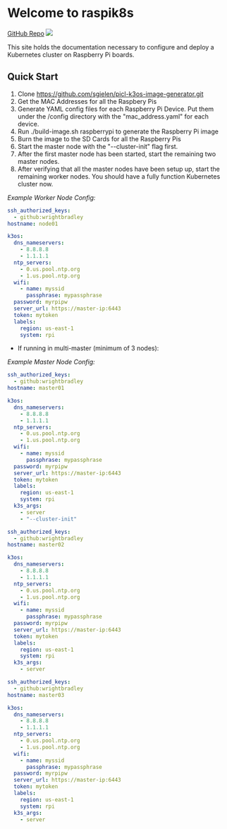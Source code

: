# Welcome to raspik8s

[GitHub Repo](https://github.com/wrightbradley/raspik8s)
![](https://github.com/wrightbradley/raspik8s/workflows/CI/badge.svg)

This site holds the documentation necessary to configure and deploy a Kubernetes cluster on Raspberry Pi boards.

## Quick Start

1. Clone https://github.com/sgielen/picl-k3os-image-generator.git
2. Get the MAC Addresses for all the Raspbery Pis
3. Generate YAML config files for each Raspberry Pi Device. Put them under the /config directory with the "mac_address.yaml" for each device.
4. Run ./build-image.sh raspberrypi to generate the Raspberry Pi image
5. Burn the image to the SD Cards for all the Raspberry Pis
6. Start the master node with the "--cluster-init" flag first.
7. After the first master node has been started, start the remaining two master nodes.
8. After verifying that all the master nodes have been setup up, start the remaining worker nodes. You should have a fully function Kubernetes cluster now.

_Example Worker Node Config:_

```yaml
ssh_authorized_keys:
  - github:wrightbradley
hostname: node01

k3os:
  dns_nameservers:
    - 8.8.8.8
    - 1.1.1.1
  ntp_servers:
    - 0.us.pool.ntp.org
    - 1.us.pool.ntp.org
  wifi:
    - name: myssid
      passphrase: mypassphrase
  password: myrpipw
  server_url: https://master-ip:6443
  token: mytoken
  labels:
    region: us-east-1
    system: rpi
```

- If running in multi-master (minimum of 3 nodes):

_Example Master Node Config:_

```yaml
ssh_authorized_keys:
  - github:wrightbradley
hostname: master01

k3os:
  dns_nameservers:
    - 8.8.8.8
    - 1.1.1.1
  ntp_servers:
    - 0.us.pool.ntp.org
    - 1.us.pool.ntp.org
  wifi:
    - name: myssid
      passphrase: mypassphrase
  password: myrpipw
  server_url: https://master-ip:6443
  token: mytoken
  labels:
    region: us-east-1
    system: rpi
  k3s_args:
    - server
    - "--cluster-init"
```

```yaml
ssh_authorized_keys:
  - github:wrightbradley
hostname: master02

k3os:
  dns_nameservers:
    - 8.8.8.8
    - 1.1.1.1
  ntp_servers:
    - 0.us.pool.ntp.org
    - 1.us.pool.ntp.org
  wifi:
    - name: myssid
      passphrase: mypassphrase
  password: myrpipw
  server_url: https://master-ip:6443
  token: mytoken
  labels:
    region: us-east-1
    system: rpi
  k3s_args:
    - server
```

```yaml
ssh_authorized_keys:
  - github:wrightbradley
hostname: master03

k3os:
  dns_nameservers:
    - 8.8.8.8
    - 1.1.1.1
  ntp_servers:
    - 0.us.pool.ntp.org
    - 1.us.pool.ntp.org
  wifi:
    - name: myssid
      passphrase: mypassphrase
  password: myrpipw
  server_url: https://master-ip:6443
  token: mytoken
  labels:
    region: us-east-1
    system: rpi
  k3s_args:
    - server
```
